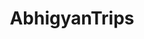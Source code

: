 ---
title: AbhigyanTrips
github: https://github.com/AbhigyanTrips
mode: dark
transition: 3s
archetype:
  - Little Bit of Everything
---
